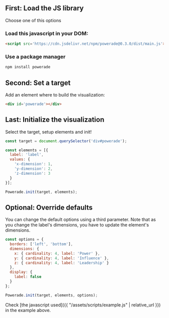 <div id='powerade'></div>

## First: Load the JS library

Choose one of this options

### Load this javascript in your DOM:

```html
<script src='https://cdn.jsdelivr.net/npm/powerade@0.3.0/dist/main.js'></script>
```

### Use a package manager

```sh
npm install powerade
```


## Second: Set a target

Add an element where to build the visualization:

```html
<div id='powerade'></div>
```

## Last: Initialize the visualization

Select the target, setup elements and init!

```javascript
const target = document.querySelector('div#powerade');

const elements = [{
  label: 'label',
  values: {
    'x-dimension': 1,
    'y-dimension': 2,
    'z-dimension': 3
  }
}];

Powerade.init(target, elements);
```

## Optional: Override defaults

You can change the default options using a third parameter. Note that as you change the label's dimensions, you have to update the element's dimensions.

```javascript
const options = {
  borders: ['left', 'bottom'],
  dimensions: {
    x: { cardinality: 4, label: 'Power' },
    y: { cardinality: 4, label: 'Influence' },
    z: { cardinality: 4, label: 'Leadership' }
  },
  display: {
    label: false
  }
};

Powerade.init(target, elements, options);
```

Check [the javascript used]({{ "/assets/scripts/example.js" | relative_url }}) in the example above.

<script src='https://cdn.jsdelivr.net/npm/powerade@0.3.0/dist/main.js'></script>
<script src='{{ "/assets/scripts/example.js" | relative_url }}'></script>
